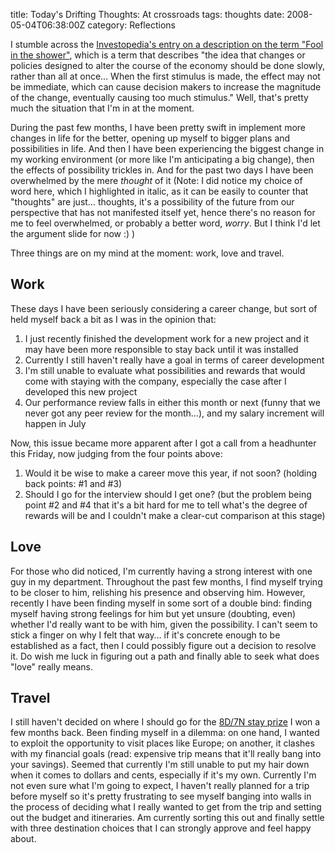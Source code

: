 title: Today's Drifting Thoughts: At crossroads
tags: thoughts
date: 2008-05-04T06:38:00Z
category: Reflections

I stumble across the [Investopedia's entry on a description on the term "Fool in the shower"][fool], which is a term that describes "the idea that changes or policies designed to alter the course of the economy should be done slowly, rather than all at once… When the first stimulus is made, the effect may not be immediate, which can cause decision makers to increase the magnitude of the change, eventually causing too much stimulus." Well, that's pretty much the situation that I'm in at the moment.

During the past few months, I have been pretty swift in implement more changes in life for the better, opening up myself to bigger plans and possibilities in life. And then I have been experiencing the biggest change in my working environment (or more like I'm anticipating a big change), then the effects of possibility trickles in. And for the past two days I have been overwhelmed by the mere *thought* of it (Note: I did notice my choice of word here, which I highlighted in italic, as it can be easily to counter that "thoughts" are just… thoughts, it's a possibility of the future from our perspective that has not manifested itself yet, hence there's no reason for me to feel overwhelmed, or probably a better word, *worry*. But I think I'd let the argument slide for now :) )

Three things are on my mind at the moment: work, love and travel.

## Work

These days I have been seriously considering a career change, but sort of held myself back a bit as I was in the opinion that:

1. I just recently finished the development work for a new project and it may have been more responsible to stay back until it was installed
2. Currently I still haven't really have a goal in terms of career development
3. I'm still unable to evaluate what possibilities and rewards that would come with staying with the company, especially the case after I developed this new project
4. Our performance review falls in either this month or next (funny that we never got any peer review for the month…), and my salary increment will happen in July

Now, this issue became more apparent after I got a call from a headhunter this Friday, now judging from the four points above:

1. Would it be wise to make a career move this year, if not soon? (holding back points: #1 and #3)
2. Should I go for the interview should I get one? (but the problem being point #2 and #4 that it's a bit hard for me to tell what's the degree of rewards will be and I couldn't make a clear-cut comparison at this stage)

## Love

For those who did noticed, I'm currently having a strong interest with one guy in my department. Throughout the past few months, I find myself trying to be closer to him, relishing his presence and observing him. However, recently I have been finding myself in some sort of a double bind: finding myself having strong feelings for him but yet unsure (doubting, even) whether I'd really want to be with him, given the possibility. I can't seem to stick a finger on why I felt that way… if it's concrete enough to be established as a fact, then I could possibly figure out a decision to resolve it. Do wish me luck in figuring out a path and finally able to seek what does "love" really means.

## Travel

I still haven't decided on where I should go for the [8D/7N stay prize][prize] I won a few months back. Been finding myself in a dilemma: on one hand, I wanted to exploit the opportunity to visit places like Europe; on another, it clashes with my financial goals (read: expensive trip means that it'll really bang into your savings). Seemed that currently I'm still unable to put my hair down when it comes to dollars and cents, especially if it's my own. Currently I'm not even sure what I'm going to expect, I haven't really planned for a trip before myself so it's pretty frustrating to see myself banging into walls in the process of deciding what I really wanted to get from the trip and setting out the budget and itineraries. Am currently sorting this out and finally settle with three destination choices that I can strongly approve and feel happy about.

[fool]: http://www.investopedia.com/terms/f/fool_in_the_shower.asp?partner=basics
[prize]: {filename}/blog/2008/when-i-least-expected-it.md
